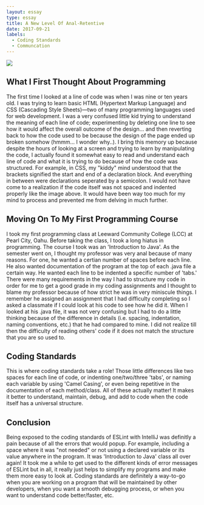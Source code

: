 ```yaml
---
layout: essay
type: essay
title: A New Level Of Anal-Retentive
date: 2017-09-21
labels:
  - Coding Standards
  - Communcation
---
```


<img class="ui fluid image" src="../images/analretentive-code.jpg">

## What I First Thought About Programming

The first time I looked at a line of code was when I was nine or ten years old. I was trying to learn basic HTML (Hypertext Markup Language) and CSS (Cascading Style Sheets)—two of many programming languages used for web development. I was a very confused little kid trying to understand the meaning of each line of code; experimenting by deleting one line to see how it would affect the overall outcome of the design... and then reverting back to how the code used to be because the design of the page ended up broken somehow (hmmm... I wonder why..). I bring this memory up because despite the hours of looking at a screen and trying to learn by manipulating the code, I actually found it somewhat easy to read and understand each line of code and what it is trying to do because of how the code was structured. For example, in CSS, my "kiddy" mind understood that the brackets signified the start and end of a declaration block. And everything in between were declarations seperated by a semicolon. I would not have come to a realization if the code itself was not spaced and indented properly like the image above. It would have been way too much for my mind to process and prevented me from delving in much further.

## Moving On To My First Programming Course

I took my first programming class at Leeward Community College (LCC) at Pearl City, Oahu. Before taking the class, I took a long hiatus in programming. The course I took was an 'Introduction to Java'. As the semester went on, I thought my professor was very anal because of many reasons. For one, he wanted a certian number of spaces before each line. He also wanted documentation of the program at the top of each .java file a certain way. He wanted each line to be indented a specific number of 'tabs.' There were many requirements in the way I had to structure my code in order for me to get a good grade in my coding assignments and I thought to blame my professor because of how strict he was in very miniscule things. I remember he assigned an assignment that I had difficulty completing so I asked a classmate if I could look at his code to see how he did it. When I looked at his .java file, it was not very confusing but I had to do a little thinking because of the difference in details (i.e. spacing, indentation, naming conventions, etc.) that he had compared to mine. I did not realize till then the difficulty of reading others' code if it does not match the structure that you are so used to.

## Coding Standards

This is where coding standards take a role! Those little differences like two spaces for each line of code, or indenting one/two/three 'tabs', or naming each variable by using 'Camel Casing', or even being repetitive in the documentation of each method/class. All of these actually matter! It makes it better to understand, maintain, debug, and add to code when the code itself has a universal structure.

## Conclusion

Being exposed to the coding standards of ESLint with IntelliJ was definitly a pain because of all the errors that would popup. For example, including a space where it was "not needed" or not using a declared variable or its value anywhere in the program. It was 'Introduction to Java' class all over again! It took me a while to get used to the different kinds of error messages of ESLint but in all, it really just helps to simplify my programs and make them more easy to look at. Coding standards are definitely a way-to-go when you are working on a program that will be maintained by other developers, when you want a smooth debugging process, or when you want to understand code better/faster, etc.
